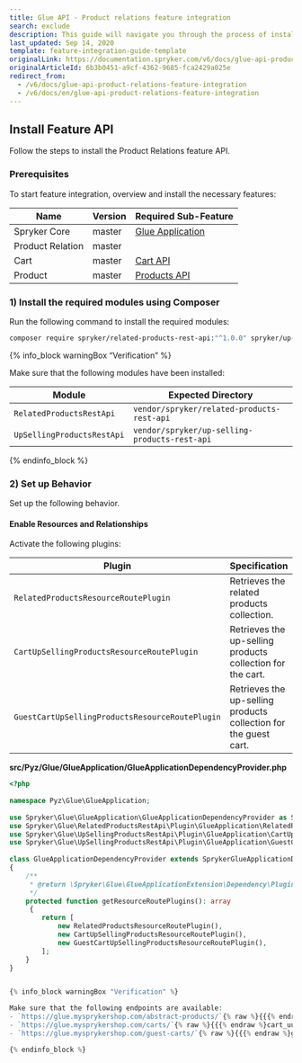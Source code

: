 ```yaml
---
title: Glue API - Product relations feature integration
search: exclude
description: This guide will navigate you through the process of installing and configuring the Product Relations feature in Spryker OS.
last_updated: Sep 14, 2020
template: feature-integration-guide-template
originalLink: https://documentation.spryker.com/v6/docs/glue-api-product-relations-feature-integration
originalArticleId: 6b3b0451-a9cf-4362-9685-fca2429a025e
redirect_from:
  - /v6/docs/glue-api-product-relations-feature-integration
  - /v6/docs/en/glue-api-product-relations-feature-integration
---
```


## Install Feature API

Follow the steps to install the Product Relations feature API.

### Prerequisites

To start feature integration, overview and install the necessary features:

|Name|Version|Required Sub-Feature|
|---|---|---|
|Spryker Core| master |[Glue Application](/docs/scos/dev/feature-integration-guides/{{page.version}}/glue-api/glue-api-glue-application-feature-integration.html)|
|Product Relation|master||
|Cart|master| [Cart API](/docs/scos/dev/feature-integration-guides/{{page.version}}/glue-api/glue-api-cart-feature-integration.html) ||
Product|master|[Products API](/docs/scos/dev/feature-integration-guides/{{page.version}}/glue-api/glue-api-product-feature-integration.html)|

### 1) Install the required modules using Composer

Run the following command to install the required modules:

```bash
composer require spryker/related-products-rest-api:"^1.0.0" spryker/up-selling-products-rest-api:"^1.0.0" --update-with-dependencies
```

{% info_block warningBox “Verification” %}

Make sure that the following modules have been installed:
    
|Module|Expected Directory|
|---|---|
|`RelatedProductsRestApi`|`vendor/spryker/related-products-rest-api`|
|`UpSellingProductsRestApi`|`vendor/spryker/up-selling-products-rest-api`|

{% endinfo_block %}

### 2) Set up Behavior

Set up the following behavior.

#### Enable Resources and Relationships

Activate the following plugins:

|Plugin|Specification|Prerequisites|Namespace|
|---|---|---|---|
|`RelatedProductsResourceRoutePlugin`|Retrieves the related products collection.|None|`Spryker\Glue\RelatedProductsRestApi\Plugin\GlueApplication`|
|`CartUpSellingProductsResourceRoutePlugin`|Retrieves the up-selling products collection for the cart.|None|`Spryker\Glue\UpSellingProductsRestApi\Plugin\GlueApplication`|
|`GuestCartUpSellingProductsResourceRoutePlugin`|Retrieves the up-selling products collection for the guest cart.|None|`Spryker\Glue\UpSellingProductsRestApi\Plugin\GlueApplication`|


**src/Pyz/Glue/GlueApplication/GlueApplicationDependencyProvider.php**

```php
<?php
 
namespace Pyz\Glue\GlueApplication;
 
use Spryker\Glue\GlueApplication\GlueApplicationDependencyProvider as SprykerGlueApplicationDependencyProvider;
use Spryker\Glue\RelatedProductsRestApi\Plugin\GlueApplication\RelatedProductsResourceRoutePlugin;
use Spryker\Glue\UpSellingProductsRestApi\Plugin\GlueApplication\CartUpSellingProductsResourceRoutePlugin;
use Spryker\Glue\UpSellingProductsRestApi\Plugin\GlueApplication\GuestCartUpSellingProductsResourceRoutePlugin;
 
class GlueApplicationDependencyProvider extends SprykerGlueApplicationDependencyProvider
{
    /**
     * @return \Spryker\Glue\GlueApplicationExtension\Dependency\Plugin\ResourceRoutePluginInterface[]
     */
    protected function getResourceRoutePlugins(): array
     {
        return [
            new RelatedProductsResourceRoutePlugin(),
            new CartUpSellingProductsResourceRoutePlugin(),
            new GuestCartUpSellingProductsResourceRoutePlugin(),
        ];
    }
}


{% info_block warningBox "Verification" %}

Make sure that the following endpoints are available:
- `https://glue.mysprykershop.com/abstract-products/`{% raw %}{{{% endraw %}abstract_product_sku{% raw %}}}{% endraw %}`e/related-products`
- `https://glue.mysprykershop.com/carts/`{% raw %}{{{% endraw %}cart_uuid{% raw %}}}{% endraw %}`/up-selling-products`
- `https://glue.mysprykershop.com/guest-carts/`{% raw %}{{{% endraw %}guest_cart_uuid{% raw %}}}{% endraw %}`/up-selling-products`

{% endinfo_block %}

